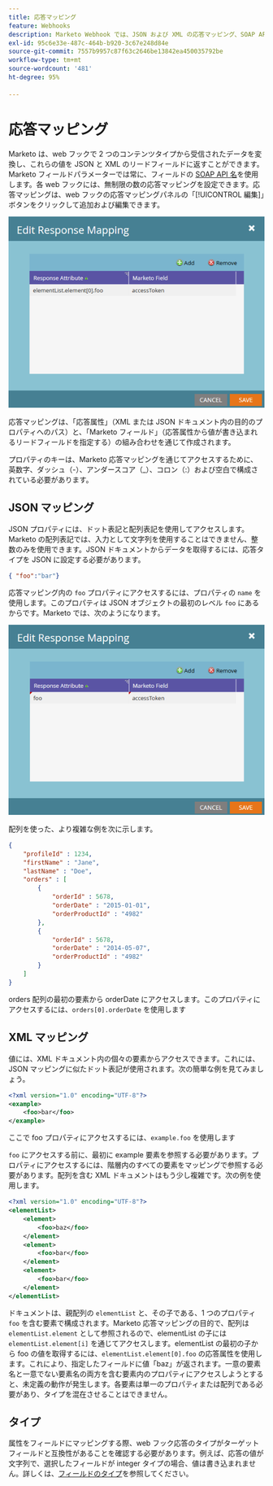 ```yaml
---
title: 応答マッピング
feature: Webhooks
description: Marketo Webhook では、JSON および XML の応答マッピング、SOAP API 名、ドットおよび配列表記、タイプの互換性を使用して属性をリードフィールドにマッピングします。
exl-id: 95c6e33e-487c-464b-b920-3c67e248d84e
source-git-commit: 7557b9957c87f63c2646be13842ea450035792be
workflow-type: tm+mt
source-wordcount: '481'
ht-degree: 95%

---
```


# 応答マッピング

Marketo は、web フックで 2 つのコンテンツタイプから受信されたデータを変換し、これらの値を JSON と XML のリードフィールドに返すことができます。Marketo フィールドパラメーターでは常に、フィールドの [SOAP API 名](../rest-api/fields.md)を使用します。各 web フックには、無制限の数の応答マッピングを設定できます。応答マッピングは、web フックの応答マッピングパネルの「[!UICONTROL 編集]」ボタンをクリックして追加および編集できます。

![応答マッピング](assets/response-mapping.png)

応答マッピングは、「応答属性」（XML または JSON ドキュメント内の目的のプロパティへのパス）と、「Marketo フィールド」（応答属性から値が書き込まれるリードフィールドを指定する）の組み合わせを通じて作成されます。

プロパティのキーは、Marketo 応答マッピングを通じてアクセスするために、英数字、ダッシュ（-）、アンダースコア（_）、コロン（:）および空白で構成されている必要があります。

## JSON マッピング

JSON プロパティには、ドット表記と配列表記を使用してアクセスします。Marketo の配列表記では、入力として文字列を使用することはできません、整数のみを使用できます。JSON ドキュメントからデータを取得するには、応答タイプを JSON に設定する必要があります。

```json
{ "foo":"bar"}
```

応答マッピング内の `foo` プロパティにアクセスするには、プロパティの `name` を使用します。このプロパティは JSON オブジェクトの最初のレベル `foo` にあるからです。Marketo では、次のようになります。

![応答マッピング](assets/json-resp.png)

配列を使った、より複雑な例を次に示します。

```json
{
    "profileId" : 1234,
    "firstName" : "Jane",
    "lastName" : "Doe",
    "orders" : [
        {
            "orderId" : 5678,
            "orderDate" : "2015-01-01",
            "orderProductId" : "4982"
        },
        {
            "orderId" : 5678,
            "orderDate" : "2014-05-07",
            "orderProductId" : "4982"
        }
    ]
}
```

orders 配列の最初の要素から orderDate にアクセスします。このプロパティにアクセスするには、`orders[0].orderDate` を使用します

## XML マッピング

値には、XML ドキュメント内の個々の要素からアクセスできます。これには、JSON マッピングに似たドット表記が使用されます。次の簡単な例を見てみましょう。

```xml
<?xml version="1.0" encoding="UTF-8"?>
<example>
    <foo>bar</foo>
</example>
```

ここで foo プロパティにアクセスするには、`example.foo` を使用します

`foo` にアクセスする前に、最初に example 要素を参照する必要があります。プロパティにアクセスするには、階層内のすべての要素をマッピングで参照する必要があります。配列を含む XML ドキュメントはもう少し複雑です。次の例を使用します。

```xml
<?xml version="1.0" encoding="UTF-8"?>
<elementList>
    <element>
        <foo>baz</foo>
    </element>
    <element>
        <foo>bar</foo>
    </element>
    <element>
        <foo>bar</foo>
    </element>
</elementList>
```

ドキュメントは、親配列の `elementList` と、その子である、1 つのプロパティ `foo` を含む要素で構成されます。Marketo 応答マッピングの目的で、配列は `elementList.element` として参照されるので、elementList の子には `elementList.element[i]` を通じてアクセスします。elementList の最初の子から foo の値を取得するには、`elementList.element[0].foo` の応答属性を使用します。これにより、指定したフィールドに値「baz」が返されます。一意の要素名と一意でない要素名の両方を含む要素内のプロパティにアクセスしようとすると、未定義の動作が発生します。各要素は単一のプロパティまたは配列である必要があり、タイプを混在させることはできません。

## タイプ

属性をフィールドにマッピングする際、web フック応答のタイプがターゲットフィールドと互換性があることを確認する必要があります。例えば、応答の値が文字列で、選択したフィールドが integer タイプの場合、値は書き込まれません。詳しくは、[フィールドのタイプ](../rest-api/field-types.md)を参照してください。
